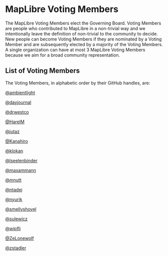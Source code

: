 # MapLibre Voting Members

The MapLibre Voting Members elect the Governing Board. Voting Members are people who contributed to MapLibre in a non-trivial way and we intentionally leave the definition of non-trivial to the community to decide. New people can become Voting Members if they are nominated by a Voting Member and are subsequently elected by a majority of the Voting Members. A single organization can have at most 3 MapLibre Voting Members because we aim for a broad community representation.

## List of Voting Members

The Voting Members, in alphabetic order by their GitHub handles, are:

[@ambientlight](https://github.com/ambientlight)

[@dayjournal](https://github.com/dayjournal)

[@drwestco](https://github.com/drwestco)

[@HarelM](https://github.com/harelm)

[@jutaz](https://github.com/jutaz)

[@Kanahiro](https://github.com/Kanahiro)

[@klokan](https://github.com/klokan)

[@lseelenbinder](https://github.com/lseelenbinder)

[@maxammann](https://github.com/maxammann)

[@mnutt](https://github.com/mnutt)

[@ntadej](https://github.com/ntadej)

[@nyurik](https://github.com/nyurik)

[@smellyshovel](https://github.com/smellyshovel)

[@sulewicz](https://github.com/sulewicz)

[@wipfli](https://github.com/wipfli)

[@ZeLonewolf](https://github.com/ZeLonewolf)

[@zstadler](https://github.com/zstadler)
